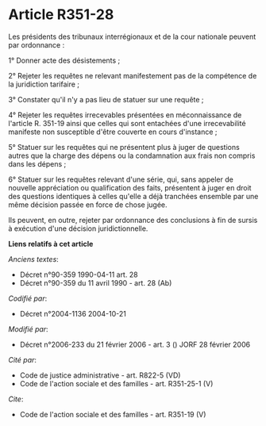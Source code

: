 # Article R351-28

Les présidents des tribunaux interrégionaux et de la cour nationale peuvent par ordonnance : 

1° Donner acte des désistements ; 

2° Rejeter les requêtes ne relevant manifestement pas de la compétence de la juridiction tarifaire ; 

3° Constater qu'il n'y a pas lieu de statuer sur une requête ; 

4° Rejeter les requêtes irrecevables présentées en méconnaissance de l'article R. 351-19 ainsi que celles qui sont entachées
d'une irrecevabilité manifeste non susceptible d'être couverte en cours d'instance ; 

5° Statuer sur les requêtes qui ne présentent plus à juger de questions autres que la charge des dépens ou la condamnation
aux frais non compris dans les dépens ; 

6° Statuer sur les requêtes relevant d'une série, qui, sans appeler de nouvelle appréciation ou qualification des faits,
présentent à juger en droit des questions identiques à celles qu'elle a déjà tranchées ensemble par une même décision passée
en force de chose jugée. 

Ils peuvent, en outre, rejeter par ordonnance des conclusions à fin de sursis à exécution d'une décision juridictionnelle.

**Liens relatifs à cet article**

_Anciens textes_:

  - Décret n°90-359 1990-04-11 art. 28
  - Décret n°90-359 du 11 avril 1990 - art. 28 (Ab)

_Codifié par_:

  - Décret n°2004-1136 2004-10-21

_Modifié par_:

  - Décret n°2006-233 du 21 février 2006 - art. 3 () JORF 28 février 2006

_Cité par_:

  - Code de justice administrative - art. R822-5 (VD)
  - Code de l'action sociale et des familles - art. R351-25-1 (V)

_Cite_:

  - Code de l'action sociale et des familles - art. R351-19 (V)
